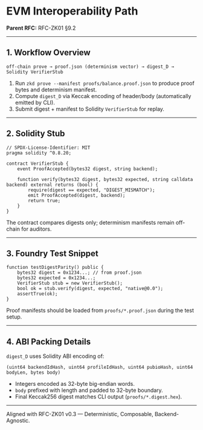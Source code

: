 # **EVM Interoperability Path**

**Parent RFC:** RFC-ZK01 §9.2

---

## 1. Workflow Overview

```
off-chain prove → proof.json (determinism vector) → digest_D → Solidity VerifierStub
```

1. Run `zkd prove --manifest proofs/balance.proof.json` to produce proof bytes and determinism manifest.
2. Compute `digest_D` via Keccak encoding of header/body (automatically emitted by CLI).
3. Submit digest + manifest to Solidity `VerifierStub` for replay.

---

## 2. Solidity Stub

```solidity
// SPDX-License-Identifier: MIT
pragma solidity ^0.8.20;

contract VerifierStub {
    event ProofAccepted(bytes32 digest, string backend);

    function verify(bytes32 digest, bytes32 expected, string calldata backend) external returns (bool) {
        require(digest == expected, "DIGEST_MISMATCH");
        emit ProofAccepted(digest, backend);
        return true;
    }
}
```

The contract compares digests only; determinism manifests remain off-chain for auditors.

---

## 3. Foundry Test Snippet

```solidity
function testDigestParity() public {
    bytes32 digest = 0x1234...; // from proof.json
    bytes32 expected = 0x1234...;
    VerifierStub stub = new VerifierStub();
    bool ok = stub.verify(digest, expected, "native@0.0");
    assertTrue(ok);
}
```

Proof manifests should be loaded from `proofs/*.proof.json` during the test setup.

---

## 4. ABI Packing Details

`digest_D` uses Solidity ABI encoding of:

```text
(uint64 backendIdHash, uint64 profileIdHash, uint64 pubioHash, uint64 bodyLen, bytes body)
```

* Integers encoded as 32-byte big-endian words.
* `body` prefixed with length and padded to 32-byte boundary.
* Final Keccak256 digest matches CLI output (`proofs/*.digest.hex`).

---

Aligned with RFC-ZK01 v0.3 — Deterministic, Composable, Backend-Agnostic.
